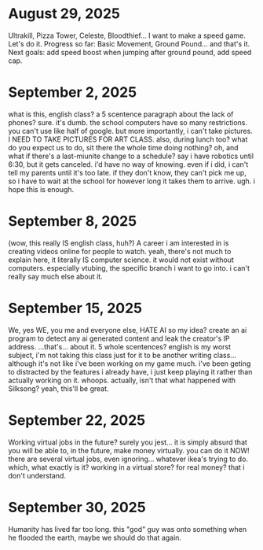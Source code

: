 # August 29, 2025

Ultrakill, Pizza Tower, Celeste, Bloodthief... I want to make a speed game. Let's do it.
Progress so far: Basic Movement, Ground Pound... and that's it.
Next goals: add speed boost when jumping after ground pound, add speed cap.


# September 2, 2025

what is this, english class? a 5 scentence paragraph about the lack of phones? sure. it's dumb. the school computers have so many restrictions. you can't use like half of google. but more importantly, i can't take pictures. I NEED TO TAKE PICTURES FOR ART CLASS. also, during lunch too? what do you expect us to do, sit there the whole time doing nothing? oh, and what if there's a last-miunite change to a schedule? say i have robotics until 6:30, but it gets canceled. i'd have no way of knowing. even if i did, i can't tell my parents until it's too late. if they don't know, they can't pick me up, so i have to wait at the school for however long it takes them to arrive. ugh. i hope this is enough.


# September 8, 2025
(wow, this really IS english class, huh?)
A career i am interested in is creating videos online for people to watch. yeah, there's not much to explain here, it literally IS computer science. it would not exist without computers. especially vtubing, the specific branch i want to go into. i can't really say much else about it.


# September 15, 2025
We, yes WE, you me and everyone else, HATE AI
so my idea? create an ai program to detect any ai generated content and leak the creator's IP address.
...that's... about it. 5 whole scentences? english is my worst subject, i'm not taking this class just for it to be another writing class...
although it's not like i've been working on my game much. i've been geting to distracted by the features i already have, i just keep playing it rather than actually working on it. whoops. actually, isn't that what happened with Silksong? yeah, this'll be great.

# September 22, 2025
Working virtual jobs in the future? surely you jest... it is simply absurd that you will be able to, in the future, make money virtually.
you can do it NOW!
there are several virtual jobs, even ignoring... whatever ikea's trying to do. which, what exactly is it? working in a virtual store? for real money? that i don't understand.

# September 30, 2025
Humanity has lived far too long. this "god" guy was onto something when he flooded the earth, maybe we should do that again.
